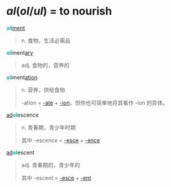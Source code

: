 # _al_(_ol_/_ul_) = to nourish

<b style="color: #20B2AA;">al</b>i[ment](-ment.md)
> n. 食物，生活必需品

<b style="color: #20B2AA;">al</b>iment[ary](-ary.md)
> adj. 食物的，营养的

<b style="color: #20B2AA;">al</b>iment[ation](-ion.md)
> n. 营养，供给食物
>
> -ation = [-ate](-ate.md) + [-ion](-ion.md)，但你也可简单地将其看作 -ion 的异体。

[ad](ad-.md)<b style="color: #20B2AA;">ol</b>escence
> n. 青春期，青少年时期
>
> 其中 -escence = [-esce](-esce.md) + [-ence](-ence.md)

[ad](ad-.md)<b style="color: #20B2AA;">ol</b>escent
> adj. 青春期的，青少年的
>
> 其中 -escent = [-esce](-esce.md) + [-ent](-ent.md)